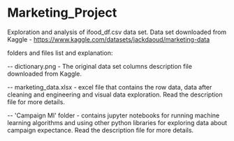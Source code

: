 # Marketing_Project
Exploration and analysis of ifood_df.csv data set.
Data set downloaded from Kaggle - https://www.kaggle.com/datasets/jackdaoud/marketing-data

folders and files list and explanation:

-- dictionary.png - The original data set columns description file downloaded from Kaggle.

-- marketing_data.xlsx - excel file that contains the row data, data after cleaning and engineering and visual data exploration.
                         Read the description file for more details.
                         
-- 'Campaign Ml' folder - contains jupyter notebooks for running machine learning algorithms and using other python libraries for exploring data about                                 campaign expectance. 
                          Read the description file for more details.



